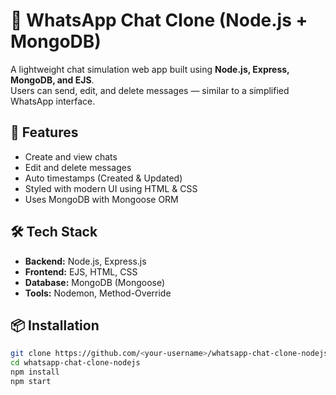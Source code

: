 # 💬 WhatsApp Chat Clone (Node.js + MongoDB)

A lightweight chat simulation web app built using **Node.js, Express, MongoDB, and EJS**.  
Users can send, edit, and delete messages — similar to a simplified WhatsApp interface.

## 🚀 Features
- Create and view chats
- Edit and delete messages
- Auto timestamps (Created & Updated)
- Styled with modern UI using HTML & CSS
- Uses MongoDB with Mongoose ORM

## 🛠️ Tech Stack
- **Backend:** Node.js, Express.js
- **Frontend:** EJS, HTML, CSS
- **Database:** MongoDB (Mongoose)
- **Tools:** Nodemon, Method-Override

## 📦 Installation
```bash
git clone https://github.com/<your-username>/whatsapp-chat-clone-nodejs
cd whatsapp-chat-clone-nodejs
npm install
npm start
